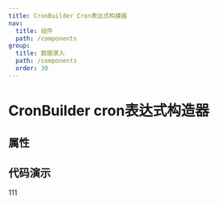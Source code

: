 ```yaml
---
title: CronBuilder Cron表达式构建器
nav:
  title: 组件
  path: /components
group:
  title: 数据录入
  path: /components
  order: 30
---
```

# CronBuilder cron表达式构造器

## 属性

## 代码演示
111
